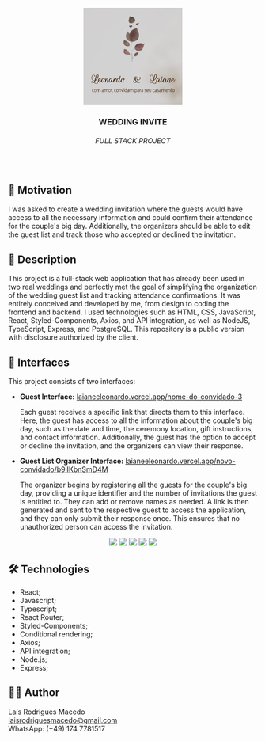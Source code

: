 <p align="center">
  <img width="200" src="https://github.com/laisrmacedo/wedding-invite-public/blob/main/frontend/public/logo192.png?raw=true" />
</p>
<h3 align="center">WEDDING INVITE</h3>
<h6 align="center">FULL STACK PROJECT</h6>
<br>

## 🎯 Motivation

I was asked to create a wedding invitation where the guests would have access to all the necessary information and could confirm their attendance for the couple's big day. Additionally, the organizers should be able to edit the guest list and track those who accepted or declined the invitation.

## 📝 Description

This project is a full-stack web application that has already been used in two real weddings and perfectly met the goal of simplifying the organization of the wedding guest list and tracking attendance confirmations. It was entirely conceived and developed by me, from design to coding the frontend and backend. I used technologies such as HTML, CSS, JavaScript, React, Styled-Components, Axios, and API integration, as well as NodeJS, TypeScript, Express, and PostgreSQL. This repository is a public version with disclosure authorized by the client.


## 📱 Interfaces

This project consists of two interfaces:

- **Guest Interface:** [laianeeleonardo.vercel.app/nome-do-convidado-3](https://laianeeleonardo.vercel.app/nome-do-convidado-3)

  Each guest receives a specific link that directs them to this interface. Here, the guest has access to all the information about the couple's big day, such as the date and time, the ceremony location, gift instructions, and contact information. Additionally, the guest has the option to accept or decline the invitation, and the organizers can view their response.

- **Guest List Organizer Interface:** [laianeeleonardo.vercel.app/novo-convidado/b9iIKbnSmD4M](https://laianeeleonardo.vercel.app/novo-convidado/b9iIKbnSmD4M)

  The organizer begins by registering all the guests for the couple's big day, providing a unique identifier and the number of invitations the guest is entitled to. They can add or remove names as needed. A link is then generated and sent to the respective guest to access the application, and they can only submit their response once. This ensures that no unauthorized person can access the invitation.


<p align="center">
  <img width="150px" src="./labeddit/src/assets/screenLogin.png" />
  <img width="150px" src="./labeddit/src/assets/screenSignup.png" />
  <img width="150px" src="./labeddit/src/assets/screenPosts.png" />
  <img width="150px" src="./labeddit/src/assets/screenComments.png" />
  <img width="150px" src="./labeddit/src/assets/screenUser.png" />
</p>


## 🛠 Technologies

- React; 
- Javascript;
- Typescript;
- React Router; 
- Styled-Components; 
- Conditional rendering;
- Axios;
- API integration;
- Node.js;
- Express;


## 👩‍💻 Author

Laís Rodrigues Macedo <br>
laisrodriguesmacedo@gmail.com <br>
WhatsApp: (+49) 174 7781517


